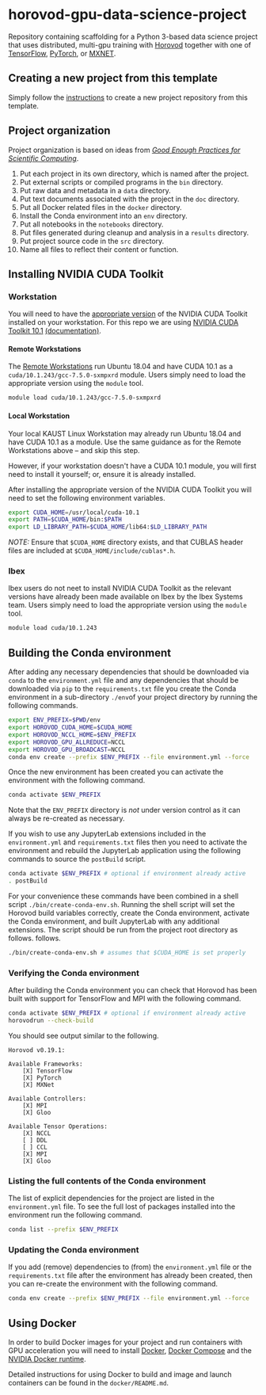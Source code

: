 # horovod-gpu-data-science-project

Repository containing scaffolding for a Python 3-based data science project that uses 
distributed, multi-gpu training with [Horovod](https://github.com/horovod/horovod) together 
with one of [TensorFlow](https://www.tensorflow.org/), [PyTorch](https://pytorch.org/), or 
[MXNET](https://mxnet.apache.org/). 

## Creating a new project from this template

Simply follow the [instructions](https://help.github.com/en/articles/creating-a-repository-from-a-template) to create a new project repository from this template.

## Project organization

Project organization is based on ideas from [_Good Enough Practices for Scientific Computing_](https://journals.plos.org/ploscompbiol/article?id=10.1371/journal.pcbi.1005510).

1. Put each project in its own directory, which is named after the project.
2. Put external scripts or compiled programs in the `bin` directory.
3. Put raw data and metadata in a `data` directory.
4. Put text documents associated with the project in the `doc` directory.
5. Put all Docker related files in the `docker` directory.
6. Install the Conda environment into an `env` directory. 
7. Put all notebooks in the `notebooks` directory.
8. Put files generated during cleanup and analysis in a `results` directory.
9. Put project source code in the `src` directory.
10. Name all files to reflect their content or function.

## Installing NVIDIA CUDA Toolkit

### Workstation

You will need to have the [appropriate version](https://developer.nvidia.com/cuda-toolkit-archive) 
of the NVIDIA CUDA Toolkit installed on your workstation. For this repo we are using 
[NVIDIA CUDA Toolkit 10.1](https://developer.nvidia.com/cuda-10.1-download-archive-update2) 
[(documentation)](https://docs.nvidia.com/cuda/archive/10.1/).

#### Remote Workstations

The [Remote Workstations](https://myws.kaust.edu.sa) run Ubuntu 18.04 and have CUDA 10.1 as a `cuda/10.1.243/gcc-7.5.0-sxmpxrd` module. Users simply need to load the appropriate version
using the `module` tool.

```bash
module load cuda/10.1.243/gcc-7.5.0-sxmpxrd
```

#### Local Workstation

Your local KAUST Linux Workstation may already run Ubuntu 18.04 and have CUDA 10.1 as a module.  Use the same guidance as for the Remote Workstations above – and skip this step.

However, if  your workstation doesn't have a CUDA 10.1 module, you will first need to install it yourself; or, ensure it is already installed.

After installing the appropriate version of the NVIDIA CUDA Toolkit you will need to set the 
following environment variables.

```bash
export CUDA_HOME=/usr/local/cuda-10.1
export PATH=$CUDA_HOME/bin:$PATH
export LD_LIBRARY_PATH=$CUDA_HOME/lib64:$LD_LIBRARY_PATH
```

_NOTE:_ Ensure that `$CUDA_HOME` directory exists, and that CUBLAS header files are included at `$CUDA_HOME/include/cublas*.h`.


### Ibex

Ibex users do not neet to install NVIDIA CUDA Toolkit as the relevant versions have already been 
made available on Ibex by the Ibex Systems team. Users simply need to load the appropriate version 
using the `module` tool. 

```bash
module load cuda/10.1.243
```

## Building the Conda environment

After adding any necessary dependencies that should be downloaded via `conda` to the 
`environment.yml` file and any dependencies that should be downloaded via `pip` to the 
`requirements.txt` file you create the Conda environment in a sub-directory `./env`of your project 
directory by running the following commands.

```bash
export ENV_PREFIX=$PWD/env
export HOROVOD_CUDA_HOME=$CUDA_HOME
export HOROVOD_NCCL_HOME=$ENV_PREFIX
export HOROVOD_GPU_ALLREDUCE=NCCL
export HOROVOD_GPU_BROADCAST=NCCL
conda env create --prefix $ENV_PREFIX --file environment.yml --force
```

Once the new environment has been created you can activate the environment with the following 
command.

```bash
conda activate $ENV_PREFIX
```

Note that the `ENV_PREFIX` directory is *not* under version control as it can always be re-created as 
necessary.

If you wish to use any JupyterLab extensions included in the `environment.yml` and `requirements.txt` 
files then you need to activate the environment and rebuild the JupyterLab application using the 
following commands to source the `postBuild` script.

```bash
conda activate $ENV_PREFIX # optional if environment already active
. postBuild
```

For your convenience these commands have been combined in a shell script `./bin/create-conda-env.sh`. 
Running the shell script will set the Horovod build variables correctly, create the Conda environment, 
activate the Conda environment, and built JupyterLab with any additional extensions. The script should 
be run from the project root directory as follows. 
follows.

```bash
./bin/create-conda-env.sh # assumes that $CUDA_HOME is set properly
```

### Verifying the Conda environment

After building the Conda environment you can check that Horovod has been built with support for 
TensorFlow and MPI with the following command.

```bash
conda activate $ENV_PREFIX # optional if environment already active
horovodrun --check-build
```

You should see output similar to the following.

```
Horovod v0.19.1:

Available Frameworks:
    [X] TensorFlow
    [X] PyTorch
    [X] MXNet

Available Controllers:
    [X] MPI
    [X] Gloo

Available Tensor Operations:
    [X] NCCL
    [ ] DDL
    [ ] CCL
    [X] MPI
    [X] Gloo  
```

### Listing the full contents of the Conda environment

The list of explicit dependencies for the project are listed in the `environment.yml` file. To see 
the full lost of packages installed into the environment run the following command.

```bash
conda list --prefix $ENV_PREFIX
```

### Updating the Conda environment

If you add (remove) dependencies to (from) the `environment.yml` file or the `requirements.txt` file 
after the environment has already been created, then you can re-create the environment with the 
following command.

```bash
conda env create --prefix $ENV_PREFIX --file environment.yml --force
```

## Using Docker

In order to build Docker images for your project and run containers with GPU acceleration you will 
need to install 
[Docker](https://docs.docker.com/install/linux/docker-ce/ubuntu/), 
[Docker Compose](https://docs.docker.com/compose/install/) and the 
[NVIDIA Docker runtime](https://github.com/NVIDIA/nvidia-docker).

Detailed instructions for using Docker to build and image and launch containers can be found in 
the `docker/README.md`.
